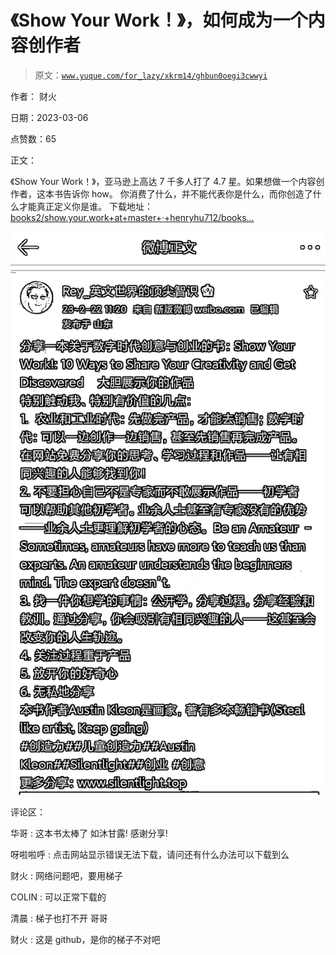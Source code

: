 # 《Show Your Work！》，如何成为一个内容创作者

> 原文：[`www.yuque.com/for_lazy/xkrm14/ghbun0oegi3cwwyi`](https://www.yuque.com/for_lazy/xkrm14/ghbun0oegi3cwwyi)

作者： 财火 

日期：2023-03-06 

点赞数：65 

正文： 

《Show Your Work！》，亚马逊上高达 7 千多人打了 4.7 星。如果想做一个内容创作者，这本书告诉你 how。 你消费了什么，并不能代表你是什么，而你创造了什么才能真正定义你是谁。 下载地址：[books2/show.your.work+at+master+·+henryhu712/books...](https://github.com/henryhu712/books2/tree/master/show.your.work) 

![](img/31486998f84dca4890e8cead3b2a4a14.png) 

评论区： 

华哥 : 这本书太棒了 如沐甘露! 感谢分享! 

呀啦啦呼 : 点击网站显示错误无法下载，请问还有什么办法可以下载到么 

财火 : 网络问题吧，要用梯子 

COLIN : 可以正常下载的 

清晨 : 梯子也打不开 哥哥 

财火 : 这是 github，是你的梯子不对吧 

